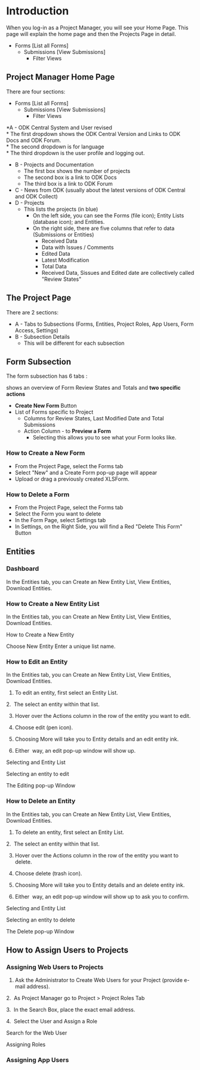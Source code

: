 # Introduction

When you log-in as a Project Manager, you will see your Home Page. This page will explain the home page and then the Projects Page in detail.

* Forms [List all Forms]
    * Submissions [View Submissions]
        * Filter Views

## Project Manager Home Page
There are four sections:  

* Forms [List all Forms]
    * Submissions [View Submissions]
        * Filter Views
        
*A - ODK Central System and User revised  
    * The first dropdown shows the ODK Central Version and Links to ODK Docs and ODK Forum.  
    * The second dropdown is for language  
    * The third dropdown is the user profile and logging out.  
* B - Projects and Documentation
    * The first box shows the number of projects  
    * The second box is a link to ODK Docs  
    * The third box is a link to ODK Forum  
* C - News from ODK (usually about the latest versions of ODK Central and ODK Collect)
* D - Projects  
    * This lists the projects (in blue)
        * On the left side, you can see the Forms (file icon); Entity Lists (database icon); and Entities. 
        * On the right side, there are five columns that refer to data (Submissions or Entities)
            * Received Data
            * Data with Issues / Comments
            * Edited Data
            * Latest Modification
            * Total Data 
            * Received Data, Sissues and Edited date are collectively called "Review States" 

## The Project Page 
There are 2 sections: 
* A - Tabs to Subsections (Forms, Entities, Project Roles, App Users, Form Access, Settings)  
* B - Subsection Details  
    * This will be different for each subsection

## Form Subsection
The form subsection has 6 tabs :

shows an overview of Form Review States and Totals and **two specific actions**
* **Create New Form** Button
* List of Forms specific to Project
    * Columns for Review States, Last Modified Date and Total Submissions
    * Action Column - to **Preview a Form** 
        * Selecting this allows you to see what your Form looks like.
    
### How to Create a New Form
- From the Project Page, select the Forms tab
- Select "New" and a Create Form pop-up page will appear  
- Upload or drag a previously created XLSForm.  

### How to Delete a Form

- From the Project Page, select the Forms tab
- Select the Form you want to delete
- In the Form Page, select Settings tab
- In Settings, on the Right Side, you will find a Red "Delete This Form" Button

## Entities
 
 ### Dashboard

In the Entities tab, you can Create an New Entity List, View Entities, Download Entities.

 ### How to Create a New Entity List
In the Entities tab, you can Create an New Entity List, View Entities, Download Entities.

How to Create a New Entity

Choose New Entity
Enter a unique list name. 

 ### How to Edit an Entity
In the Entities tab, you can Create an New Entity List, View Entities, Download Entities.

1. To edit an entity, first select an Entity List.

2.  The select an entity within that list.

3. Hover over the Actions column in the row of the entity you want to edit.  

4. Choose edit (pen icon).

5. Choosing More will take you to Entity details and an edit entity ink.

6. Either  way, an edit pop-up window will show up.

Selecting and Entity List

Selecting an entity to edit

The Editing pop-up Window


 ### How to Delete an Entity

 In the Entities tab, you can Create an New Entity List, View Entities, Download Entities.

1. To delete an entity, first select an Entity List.

2.  The select an entity within that list.

3. Hover over the Actions column in the row of the entity you want to delete.  

4. Choose delete (trash icon).

5. Choosing More will take you to Entity details and an delete entity ink.

6. Either  way, an edit pop-up window will show up to ask you to confirm.

Selecting and Entity List

Selecting an entity to delete

The Delete pop-up Window

## How to Assign Users to Projects

### Assigning Web Users to Projects

1. Ask the Administrator to Create Web Users for your Project (provide e-mail address).

2.  As Project Manager go to Project > Project Roles Tab

3.  In the Search Box, place the exact email address.

4.  Select the User and Assign a Role

Search for the Web User

Assigning Roles

### Assigning App Users
